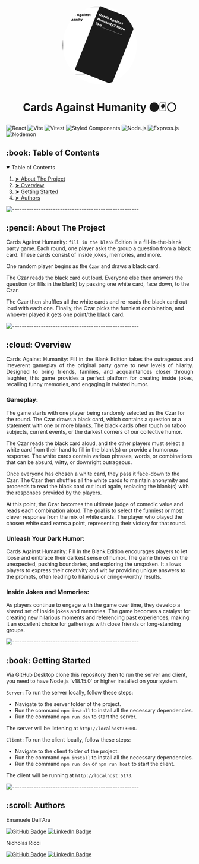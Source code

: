 <p align="center"> 
  <img alt="Screenshot 2023-03-06 alle 11 32 00" src="https://github.com/LeleDallas/Cards-Against-Humanity/blob/master/client/src/assets/icon.svg" height="auto" width="200" style="border-radius:100%" >
</p>
<h1 align="center"> Cards Against Humanity ⚫️🃏⚪️ </h1>

<span>
  <img alt="React" src="https://img.shields.io/badge/react-%2320232a.svg?style=for-the-badge&logo=react&logoColor=%2361DAFB">
</span>
<span>
  <img alt="Vite" src="https://img.shields.io/badge/vite-%23646CFF.svg?style=for-the-badge&logo=vite&logoColor=white">
</span>
<span>
  <img alt="Vitest" src="https://img.shields.io/badge/Vitest-6E9F18.svg?style=for-the-badge&logo=Vitest&logoColor=white">
</span>
<span>
  <img alt="Styled Components" src="https://img.shields.io/badge/styled--components-DB7093?style=for-the-badge&logo=styled-components&logoColor=white">
</span>

<span>
  <img alt="Node.js" src="https://img.shields.io/badge/Node.js-339933.svg?style=for-the-badge&logo=nodedotjs&logoColor=white">
</span>
<span>
  <img alt="Express.js" src="https://img.shields.io/badge/express.js-%23404d59.svg?style=for-the-badge&logo=express&logoColor=%2361DAFB">
</span>
<span>
  <img alt="Nodemon" src="https://img.shields.io/badge/NODEMON-%23323330.svg?style=for-the-badge&logo=nodemon&logoColor=%BBDEAD">
</span>

<!-- TABLE OF CONTENTS -->
<h2 id="table-of-contents"> :book: Table of Contents</h2>

<details open="open">
  <summary>Table of Contents</summary>
  <ol>
    <li><a href="#about-the-project"> ➤ About The Project</a></li>
    <li><a href="#overview"> ➤ Overview</a></li>
    <li><a href="#getting-started"> ➤ Getting Started</a></li>
    <li><a href="#authors"> ➤ Authors</a></li>
  </ol>
</details>

![-----------------------------------------------------](https://raw.githubusercontent.com/andreasbm/readme/master/assets/lines/rainbow.png)

<!-- ABOUT THE PROJECT -->
<h2 id="about-the-project"> :pencil: About The Project</h2>

<p align="justify"> 

Cards Against Humanity: `fill in the blank` Edition is a fill-in-the-blank party game. Each
round, one player asks the group a question from a black card. These cards consist of inside jokes, memories, and more.

One random player begins as the `Czar` and draws a black card.

The Czar reads the black card out loud. Everyone else then answers the
question (or fills in the blank) by passing one white card, face down, to the Czar.

The Czar then shuffles all the white cards and re-reads the black card out loud
with each one. Finally, the Czar picks the funniest combination, and whoever
played it gets one point/the black card.


</p>

![-----------------------------------------------------](https://raw.githubusercontent.com/andreasbm/readme/master/assets/lines/rainbow.png)

<!-- OVERVIEW -->
<h2 id="overview"> :cloud: Overview</h2>

<p align="justify"> 
Cards Against Humanity: Fill in the Blank Edition takes the outrageous and irreverent gameplay of the original party game to new levels of hilarity. Designed to bring friends, families, and acquaintances closer through laughter, this game provides a perfect platform for creating inside jokes, recalling funny memories, and engaging in twisted humor.

### Gameplay:
The game starts with one player being randomly selected as the Czar for the round. The Czar draws a black card, which contains a question or a statement with one or more blanks. The black cards often touch on taboo subjects, current events, or the darkest corners of our collective humor.

The Czar reads the black card aloud, and the other players must select a white card from their hand to fill in the blank(s) or provide a humorous response. The white cards contain various phrases, words, or combinations that can be absurd, witty, or downright outrageous.

Once everyone has chosen a white card, they pass it face-down to the Czar. The Czar then shuffles all the white cards to maintain anonymity and proceeds to read the black card out loud again, replacing the blank(s) with the responses provided by the players.

At this point, the Czar becomes the ultimate judge of comedic value and reads each combination aloud. The goal is to select the funniest or most clever response from the mix of white cards. The player who played the chosen white card earns a point, representing their victory for that round.

### Unleash Your Dark Humor:
Cards Against Humanity: Fill in the Blank Edition encourages players to let loose and embrace their darkest sense of humor. The game thrives on the unexpected, pushing boundaries, and exploring the unspoken. It allows players to express their creativity and wit by providing unique answers to the prompts, often leading to hilarious or cringe-worthy results.

### Inside Jokes and Memories:
As players continue to engage with the game over time, they develop a shared set of inside jokes and memories. The game becomes a catalyst for creating new hilarious moments and referencing past experiences, making it an excellent choice for gatherings with close friends or long-standing groups.
</p>

![-----------------------------------------------------](https://raw.githubusercontent.com/andreasbm/readme/master/assets/lines/rainbow.png)

<!-- GETTING STARTED -->
<h2 id="getting-started"> :book: Getting Started</h2>

<p>Via GitHub Desktop clone this repository then to run the server and client, you need to have Node.js `v18.15.0` or higher installed on your system.

`Server`:
To run the server locally, follow these steps:

- Navigate to the server folder of the project.
- Run the command `npm install` to install all the necessary dependencies.
- Run the command `npm run dev` to start the server.

The server will be listening at `http://localhost:3000`.

`Client`:
To run the client locally, follow these steps:

- Navigate to the client folder of the project.
- Run the command `npm install` to install all the necessary dependencies.
- Run the command `npm run dev` or `npm run host` to start the client.

The client will be running at `http://localhost:5173`.

</p>

![-----------------------------------------------------](https://raw.githubusercontent.com/andreasbm/readme/master/assets/lines/rainbow.png)


<!-- Authors -->
<h2 id="authors"> :scroll: Authors</h2>

Emanuele Dall'Ara

[![GitHub Badge](https://img.shields.io/badge/GitHub-100000?style=for-the-badge&logo=github&logoColor=white)](https://github.com/LeleDallas)
[![LinkedIn Badge](https://img.shields.io/badge/LinkedIn-0077B5?style=for-the-badge&logo=linkedin&logoColor=white)](https://www.linkedin.com/in/emanuele-dall-ara-40b3311a7/)

Nicholas Ricci

[![GitHub Badge](https://img.shields.io/badge/GitHub-100000?style=for-the-badge&logo=github&logoColor=white)](https://www.github.com/Piccio98)
[![LinkedIn Badge](https://img.shields.io/badge/LinkedIn-0077B5?style=for-the-badge&logo=linkedin&logoColor=white)](https://www.linkedin.com/in/nicholas-ricci-6b89ab1b7/)



